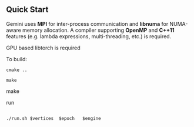

## Quick Start
Gemini uses **MPI** for inter-process communication and **libnuma** for NUMA-aware memory allocation.
A compiler supporting **OpenMP** and **C++11** features (e.g. lambda expressions, multi-threading, etc.) is required.

GPU based libtorch  is required




To build:
```
cmake ..

make
```
make



run
``` 

./run.sh $vertices  $epoch   $engine    


